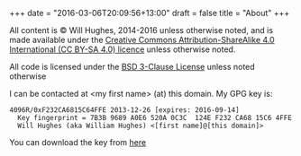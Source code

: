+++
date = "2016-03-06T20:09:56+13:00"
draft = false
title = "About"
+++

All content is&nbsp;&copy; Will Hughes, 2014-2016 unless otherwise noted, and is made available under the [Creative Commons Attribution-ShareAlike 4.0 International (CC BY-SA 4.0) licence](https://creativecommons.org/licenses/by-sa/4.0/) unless otherwise noted.

All code is licensed under the [BSD 3-Clause License](/licence/) unless noted otherwise

I can be contacted at &lt;my first name&gt; (at) this domain. My GPG key is:

    4096R/0xF232CA6815C64FFE 2013-12-26 [expires: 2016-09-14]
      Key fingerprint = 7B3B 9689 A0E6 520A 0C3C  124E F232 CA68 15C6 4FFE
      Will Hughes (aka William Hughes) <[first name]@[this domain]>

You can download the key from [here](/F232CA6815C64FFE.asc)
